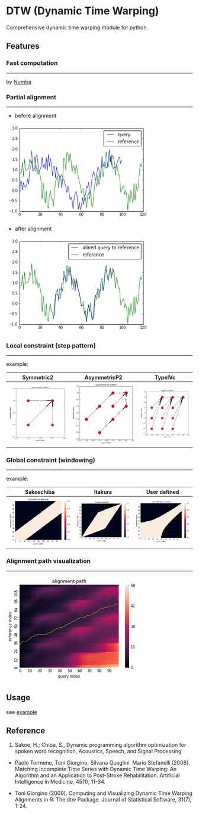 # DTW (Dynamic Time Warping)
Comprehensive dynamic time warping module for python.

## Features
### Fast computation
---
by [Numba](https://numba.pydata.org)
### Partial alignment
---
  - before alignment

![](img/partial_org.png)

  - after alignment

![](img/partial_res.png)

### Local constraint (step pattern)
---
example:

| Symmetric2 | AsymmetricP2 | TypeIVc |
|:-----------:|:------------:|:------------:|
| ![](img/symmetric2.png) | ![](img/asymmetricP2.png) | ![](img/typeIVc.png) |

### Global constraint (windowing)
---
example:

| Sakoechiba | Itakura | User defined |
|:-----------:|:------------:|:------------:|
| ![](img/sakoechiba.png) | ![](img/itakura.png) | ![](img/user_win.png) |

### Alignment path visualization
---
![](img/partial_path.png)

## Usage
see [example](./example.html)

## Reference
1. Sakoe, H.; Chiba, S., Dynamic programming algorithm optimization for spoken word recognition, Acoustics, Speech, and Signal Processing

* Paolo Tormene, Toni Giorgino, Silvana Quaglini, Mario Stefanelli (2008). Matching Incomplete Time Series with Dynamic Time Warping: An Algorithm and an Application to Post-Stroke Rehabilitation. Artificial Intelligence in Medicine, 45(1), 11-34.

* Toni Giorgino (2009). Computing and Visualizing Dynamic Time Warping Alignments in R: The dtw Package. Journal of Statistical Software, 31(7), 1-24.
